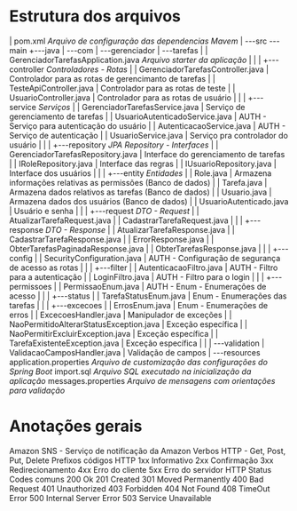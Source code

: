 
# Estrutura dos arquivos

|   pom.xml *Arquivo de configuração das dependencias Mavem*
|
\---src
    \---main
        +---java
        |   \---com
        |       \---gerenciador
        |           \---tarefas
        |               |   GerenciadorTarefasApplication.java *Arquivo starter da aplicação*
        |               |
        |               +---controller *Controladores - Rotas*
        |               |       GerenciadorTarefasController.java | Controlador para as rotas de gerencimanto de tarefas
        |               |       TesteApiController.java | Controlador para as rotas de teste
        |               |       UsuarioController.java | Controlador para as rotas de usuário
        |               |
        |               +---service *Serviços*
        |               |       GerenciadorTarefasService.java | Serviço de gerenciamento de tarefas
        |               |       UsuarioAutenticadoService.java | AUTH - Serviço para autenticação do usuário
        |               |       AutenticacaoService.java | AUTH - Serviço de autenticação
        |               |       UsuarioService.java | Serviço pra controlador do usuário
        |               |
        |               +---repository *JPA Repository - Interfaces*
        |               |       GerenciadorTarefasRepository.java | Interface do gerenciamento de tarefas
        |               |       IRoleRepository.java | Interface das regras
        |               |       IUsuarioRepository.java | Interface dos usuários
        |               |
        |               +---entity *Entidades*
        |               |       Role.java | Armazena informações relativas as permissões (Banco de dados)
        |               |       Tarefa.java | Armazena dados relativos as tarefas (Banco de dados)
        |               |       Usuario.java | Armazena dados dos usuários (Banco de dados)
        |               |       UsuarioAutenticado.java | Usuário e senha
        |               |
        |               +---request *DTO - Request*
        |               |       AtualizarTarefaRequest.java
        |               |       CadastrarTarefaRequest.java
        |               |
        |               +---response *DTO - Response*
        |               |       AtualizarTarefaResponse.java
        |               |       CadastrarTarefaResponse.java
        |               |       ErrorResponse.java
        |               |       ObterTarefasPaginadaResponse.java
        |               |       ObterTarefasResponse.java
        |               |
        |               +---config
        |               |       SecurityConfiguration.java | AUTH - Configuração de segurança de acesso as rotas
        |               |
        |               +---filter
        |               |       AutenticacaoFiltro.java | AUTH - Filtro para a autenticação
        |               |       LoginFiltro.java | AUTH - Filtro para o login
        |               |
        |               +---permissoes
        |               |       PermissaoEnum.java | AUTH - Enum - Enumerações de acesso
        |               |
        |               +---status
        |               |       TarefaStatusEnum.java | Enum - Enumerações das tarefas
        |               |
        |               +---excecoes
        |               |       ErrosEnum.java | Enum - Enumerações de erros
        |               |       ExcecoesHandler.java | Manipulador de exceções
        |               |       NaoPermitidoAlterarStatusException.java | Exceção específica
        |               |       NaoPermitirExcluirException.java | Exceção específica
        |               |       TarefaExistenteException.java | Exceção específica
        |               |
        |               \---validation
        |                       ValidacaoCamposHandler.java | Validação de campos
        |
        \---resources
                application.properties *Arquivo de customização das configurações do Spring Boot*
                import.sql *Arquivo SQL executado na inicialização da aplicação*
                messages.properties *Arquivo de mensagens com orientações para validação*

# Anotações gerais

Amazon SNS - Serviço de notificação da Amazon
Verbos HTTP - Get, Post, Put, Delete
Prefixos códigos HTTP
  1xx Informativo
  2xx Confirmação
  3xx Redirecionamento
  4xx Erro do cliente
  5xx Erro do servidor
HTTP Status Codes comuns
  200 Ok
  201 Created
  301 Moved Permanently
  400 Bad Request
  401 Unauthorized
  403 Forbidden
  404 Not Found
  408 TimeOut Error
  500 Internal Server Error
  503 Service Unavailable
